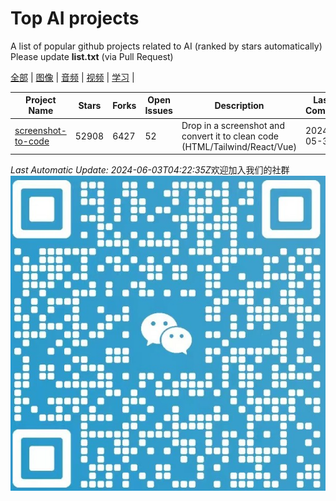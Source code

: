 # Top AI projects
A list of popular github projects related to AI (ranked by stars automatically)
Please update **list.txt** (via Pull Request)

<a href="./README.md">全部</a> |   <a href="./READMEpicture.md">图像</a> |   <a href="./READMEaudio.md">音频</a> | <a href="./READMEvideo.md">视频</a> | <a href="./READMElearn.md">学习</a> | 

| Project Name | Stars | Forks | Open Issues | Description | Last Commit |
| ------------ | ----- | ----- | ----------- | ----------- | ----------- |
| [screenshot-to-code](https://github.com/abi/screenshot-to-code) | 52908 | 6427 | 52 | Drop in a screenshot and convert it to clean code (HTML/Tailwind/React/Vue) | 2024-05-31 |

*Last Automatic Update: 2024-06-03T04:22:35Z*欢迎加入我们的社群 ![](https://raw.githubusercontent.com/mouuii/picture/master/weichat.jpg) 